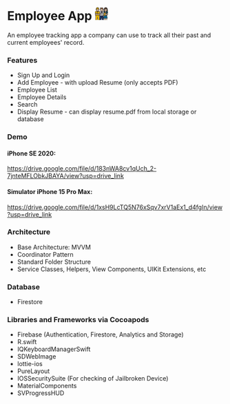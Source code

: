 # Employee App <img src="https://github.com/chandevbringino/Portfolio/blob/main/iOS/Icons/image-1024x1024.jpg" width="30">

An employee tracking app a company can use to track all their past and current employees' record.

### Features
- Sign Up and Login
- Add Employee - with upload Resume (only accepts PDF)
- Employee List
- Employee Details
- Search
- Display Resume - can display resume.pdf from local storage or database

### Demo
#### iPhone SE 2020:
https://drive.google.com/file/d/183nWA8cv1qUch_2-7jnteMFLObkJBAYA/view?usp=drive_link
#### Simulator iPhone 15 Pro Max:
https://drive.google.com/file/d/1xsH9LcTQ5N76xSqv7xrV1aEx1_d4fgIn/view?usp=drive_link

### Architecture
- Base Architecture: MVVM
- Coordinator Pattern
- Standard Folder Structure
- Service Classes, Helpers, View Components, UIKit Extensions, etc

### Database
- Firestore

### Libraries and Frameworks via Cocoapods
- Firebase (Authentication, Firestore, Analytics and Storage)
- R.swift
- IQKeyboardManagerSwift
- SDWebImage
- lottie-ios
- PureLayout
- IOSSecuritySuite (For checking of Jailbroken Device)
- MaterialComponents
- SVProgressHUD
